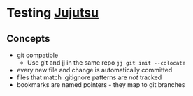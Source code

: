 # Testing [Jujutsu](https://jj-vcs.github.io/jj/latest/)

## Concepts

- git compatible
    - Use git and jj in the same repo `jj git init --colocate`
- every new file and change is automatically committed
- files that match .gitignore patterns are _not_ tracked
- bookmarks are named pointers - they map to git branches
